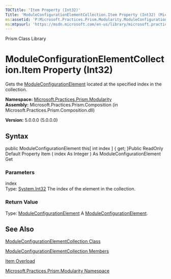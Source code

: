```yaml
---
TOCTitle: 'Item Property (Int32)'
Title: 'ModuleConfigurationElementCollection.Item Property (Int32) (Microsoft.Practices.Prism.Modularity)'
ms:assetid: 'P:Microsoft.Practices.Prism.Modularity.ModuleConfigurationElementCollection.Item(System.Int32)'
ms:mtpsurl: 'https://msdn.microsoft.com/en-us/library/microsoft.practices.prism.modularity.moduleconfigurationelementcollection.item(v=pandp.50)'
---
```


Prism Class Library

ModuleConfigurationElementCollection.Item Property (Int32)
==============================================================

Gets the [ModuleConfigurationElement](https://msdn.microsoft.com/library/microsoft.practices.prism.modularity.moduleconfigurationelement) located at the specified index in the collection.

**Namespace:** [Microsoft.Practices.Prism.Modularity](https://msdn.microsoft.com/library/microsoft.practices.prism.modularity)
**Assembly:** Microsoft.Practices.Prism.Composition (in Microsoft.Practices.Prism.Composition.dll)

**Version:** 5.0.0.0 (5.0.0.0)

## Syntax


public ModuleConfigurationElement this[ int index \] { get; }Public ReadOnly Default Property Item ( index As Integer ) As ModuleConfigurationElement Get

### Parameters

index  
Type: [System.Int32](http://msdn.microsoft.com/en-us/library/td2s409d)
The index of the element in the collection.

### Return Value

Type: [ModuleConfigurationElement](https://msdn.microsoft.com/library/microsoft.practices.prism.modularity.moduleconfigurationelement)
A [ModuleConfigurationElement](https://msdn.microsoft.com/library/microsoft.practices.prism.modularity.moduleconfigurationelement).

See Also
--------


[ModuleConfigurationElementCollection Class](https://msdn.microsoft.com/library/microsoft.practices.prism.modularity.moduleconfigurationelementcollection)

[ModuleConfigurationElementCollection Members](https://msdn.microsoft.com/allmembers.t:microsoft.practices.prism.modularity.moduleconfigurationelementcollection)

[Item Overload](https://msdn.microsoft.com/overload:microsoft.practices.prism.modularity.moduleconfigurationelementcollection.item)

[Microsoft.Practices.Prism.Modularity Namespace](https://msdn.microsoft.com/library/microsoft.practices.prism.modularity)
